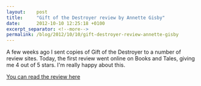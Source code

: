 ```yaml
---
layout:    post
title:     "Gift of the Destroyer review by Annette Gisby"
date:      2012-10-10 12:25:18 +0100
excerpt_separator: <!--more-->
permalink: /blog/2012/10/10/gift-destroyer-review-annette-gisby
---
```


A few weeks ago I sent copies of Gift of the Destroyer to a number of review sites. Today, the first review went online on Books and Tales, giving me 4 out of 5 stars. I'm really happy about this.

[You can read the review here](http://booksandtales.blogspot.co.uk/2012/10/book-review-gift-of-destroyer-by-jeroen.html)
